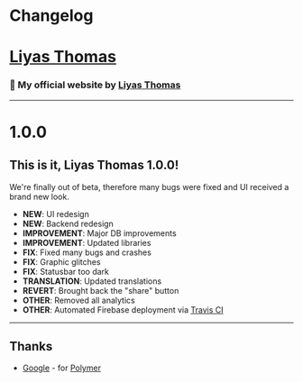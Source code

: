 # Changelog
# [Liyas Thomas](https://liyas-thomas.firebaseapp.com)
### 🍭 My official website by [Liyas Thomas](https://github.com/liyasthomas)

---

# 1.0.0

## This is it, Liyas Thomas 1.0.0!
We're finally out of beta, therefore many bugs were fixed and UI received a brand new look.

* **NEW**: UI redesign
* **NEW**: Backend redesign
* **IMPROVEMENT**: Major DB improvements
* **IMPROVEMENT**: Updated libraries
* **FIX**: Fixed many bugs and crashes
* **FIX**: Graphic glitches
* **FIX**: Statusbar too dark
* **TRANSLATION**: Updated translations
* **REVERT**: Brought back the "share" button
* **OTHER**: Removed all analytics
* **OTHER**: Automated Firebase deployment via [Travis CI](https://travis-ci.com)

---

## Thanks
* [Google](https://www.google.com) - for [Polymer](https://polymer-project.org)
